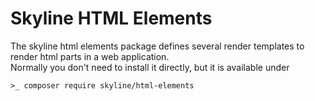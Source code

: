 # Skyline HTML Elements
The skyline html elements package defines several render templates to render html parts in a web application.  
Normally you don't need to install it directly, but it is available under
`````bin
>_ composer require skyline/html-elements
`````
